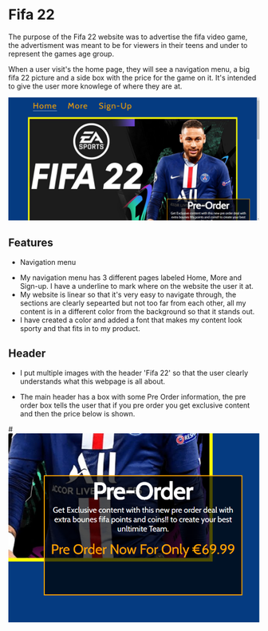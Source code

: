 
# Fifa 22

The purpose of the Fifa 22 website was to advertise the fifa video game, the advertisment was meant to be for viewers in their teens and under to represent the games age group. 

When a user visit's the home page, they will see a navigation menu, a big fifa 22 picture and a side box with the price for the game on it. It's intended to give the user more knowlege of where they are at. 

![Home Page](assets/css/images/home-page.PNG)

## Features 

* Navigation menu
+ My navigation menu has 3 different pages labeled Home, More and Sign-up. I have a underline to mark where on the website the user it at. 
+ My website is linear so that it's very easy to navigate through, the sections are clearly sepearted but not too far from each other, all my content is in a different color from the background so that it stands out. 
+ I have created a color and added a font that makes my content look sporty and that fits in to my product. 

## Header

+ I put multiple images with the header 'Fifa 22' so that the user clearly understands what this webpage is all about.  
 
+ The main header has a box with some Pre Order information, the pre order box tells the user that if you pre order you get exclusive content and then the price below is shown. 

#![Pre-Order box](assets/css/images/pre-order-box.PNG)
